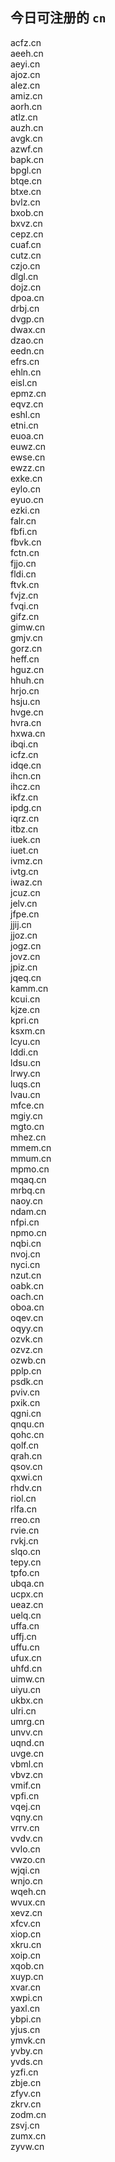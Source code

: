 
## 今日可注册的 `cn`
>
acfz.cn   
aeeh.cn   
aeyi.cn   
ajoz.cn   
alez.cn   
amiz.cn   
aorh.cn   
atlz.cn   
auzh.cn   
avgk.cn   
azwf.cn   
bapk.cn   
bpgl.cn   
btqe.cn   
btxe.cn   
bvlz.cn   
bxob.cn   
bxvz.cn   
cepz.cn   
cuaf.cn   
cutz.cn   
czjo.cn   
dlgl.cn   
dojz.cn   
dpoa.cn   
drbj.cn   
dvgp.cn   
dwax.cn   
dzao.cn   
eedn.cn   
efrs.cn   
ehln.cn   
eisl.cn   
epmz.cn   
eqvz.cn   
eshl.cn   
etni.cn   
euoa.cn   
euwz.cn   
ewse.cn   
ewzz.cn   
exke.cn   
eylo.cn   
eyuo.cn   
ezki.cn   
falr.cn   
fbfi.cn   
fbvk.cn   
fctn.cn   
fjjo.cn   
fldi.cn   
ftvk.cn   
fvjz.cn   
fvqi.cn   
gifz.cn   
gimw.cn   
gmjv.cn   
gorz.cn   
heff.cn   
hguz.cn   
hhuh.cn   
hrjo.cn   
hsju.cn   
hvge.cn   
hvra.cn   
hxwa.cn   
ibqi.cn   
icfz.cn   
idqe.cn   
ihcn.cn   
ihcz.cn   
ikfz.cn   
ipdg.cn   
iqrz.cn   
itbz.cn   
iuek.cn   
iuet.cn   
ivmz.cn   
ivtg.cn   
iwaz.cn   
jcuz.cn   
jelv.cn   
jfpe.cn   
jjij.cn   
jjoz.cn   
jogz.cn   
jovz.cn   
jpiz.cn   
jqeq.cn   
kamm.cn   
kcui.cn   
kjze.cn   
kpri.cn   
ksxm.cn   
lcyu.cn   
lddi.cn   
ldsu.cn   
lrwy.cn   
luqs.cn   
lvau.cn   
mfce.cn   
mgiy.cn   
mgto.cn   
mhez.cn   
mmem.cn   
mmum.cn   
mpmo.cn   
mqaq.cn   
mrbq.cn   
naoy.cn   
ndam.cn   
nfpi.cn   
npmo.cn   
nqbi.cn   
nvoj.cn   
nyci.cn   
nzut.cn   
oabk.cn   
oach.cn   
oboa.cn   
oqev.cn   
oqyy.cn   
ozvk.cn   
ozvz.cn   
ozwb.cn   
pplp.cn   
psdk.cn   
pviv.cn   
pxik.cn   
qgni.cn   
qnqu.cn   
qohc.cn   
qolf.cn   
qrah.cn   
qsov.cn   
qxwi.cn   
rhdv.cn   
riol.cn   
rlfa.cn   
rreo.cn   
rvie.cn   
rvkj.cn   
slqo.cn   
tepy.cn   
tpfo.cn   
ubqa.cn   
ucpx.cn   
ueaz.cn   
uelq.cn   
uffa.cn   
uffj.cn   
uffu.cn   
ufux.cn   
uhfd.cn   
uimw.cn   
uiyu.cn   
ukbx.cn   
ulri.cn   
umrg.cn   
unvv.cn   
uqnd.cn   
uvge.cn   
vbml.cn   
vbvz.cn   
vmif.cn   
vpfi.cn   
vqej.cn   
vqny.cn   
vrrv.cn   
vvdv.cn   
vvlo.cn   
vwzo.cn   
wjqi.cn   
wnjo.cn   
wqeh.cn   
wvux.cn   
xevz.cn   
xfcv.cn   
xiop.cn   
xkru.cn   
xoip.cn   
xqob.cn   
xuyp.cn   
xvar.cn   
xwpi.cn   
yaxl.cn   
ybpi.cn   
yjus.cn   
ymvk.cn   
yvby.cn   
yvds.cn   
yzfi.cn   
zbje.cn   
zfyv.cn   
zkrv.cn   
zodm.cn   
zsvj.cn   
zumx.cn   
zyvw.cn   

